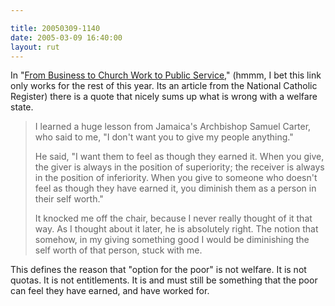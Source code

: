 ```yaml
---

title: 20050309-1140
date: 2005-03-09 16:40:00
layout: rut
---
```


<p> In "<a href="http://www.ncregister.com/current/0306lead2.htm">From Business to Church Work to Public Service</a>," (hmmm, I bet this link only works for the rest of this year.  Its an article from the National
Catholic Register) there is a quote that nicely sums up what is wrong with a welfare state.

<blockquote>I learned a huge lesson from Jamaica's Archbishop Samuel Carter, who said to me, "I don't want you to give my people anything."

He said, "I want them to feel as though they earned it. When you give, the giver is always in the position of superiority; the receiver is always in the position of inferiority. When you give to someone who doesn't feel as though they have earned it, you diminish them as a person in their self worth."

It knocked me off the chair, because I never really thought of it that way. As I thought about it later, he is absolutely right. The notion that somehow, in my giving something good I would be diminishing the self worth of that person, stuck with me.</blockquote>

This defines the reason that "option for the poor" is not welfare.  It is not quotas.  It is not entitlements.  It is and must still be something that the poor can feel they have earned, and have worked for.</p>

